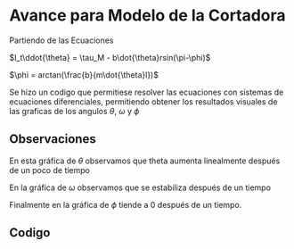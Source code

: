 # Avance para Modelo de la Cortadora
Partiendo de las Ecuaciones

$I_t\ddot{\theta} = \tau_M - b\dot{\theta}rsin(\pi-\phi)$

$\phi = arctan(\frac{b}{m\dot{\theta}l})$

Se hizo un codigo que permitiese resolver las ecuaciones con sistemas de ecuaciones diferenciales, permitiendo obtener los resultados visuales de las graficas de
los angulos $\theta$, $\omega$ y $\phi$

## Observaciones
En esta gráfica de $\theta$ observamos que theta aumenta linealmente después de un poco de tiempo

En la gráfica de $\omega$ observamos que se estabiliza después de un tiempo

Finalmente en la gráfica de $\phi$ tiende a 0 después de un tiempo.

## Codigo
